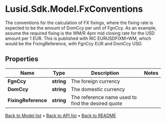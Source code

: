 # Lusid.Sdk.Model.FxConventions
The conventions for the calculation of FX fixings, where the fixing rate is expected to be the amount of DomCcy per unit of FgnCcy. As an example, assume the required fixing is the WM/R 4pm mid closing rate for the USD amount per 1 EUR. This is published with RIC EURUSDFIXM=WM, which would be the FixingReference, with FgnCcy EUR and DomCcy USD.

## Properties

Name | Type | Description | Notes
------------ | ------------- | ------------- | -------------
**FgnCcy** | **string** | The foreign currency | 
**DomCcy** | **string** | The domestic currency | 
**FixingReference** | **string** | The reference name used to find the desired quote | 

[Back to Model list](../README.md#documentation-for-models) &#8226; [Back to API list](../README.md#documentation-for-api-endpoints) &#8226; [Back to README](../README.md)

